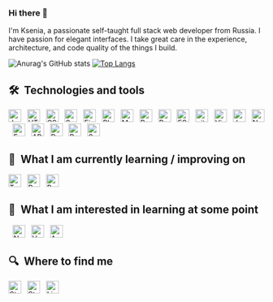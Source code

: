 ### Hi there 👋
I'm Ksenia, a passionate self-taught full stack web developer from Russia. I have passion for elegant interfaces. I take great care in the experience, architecture, and code quality of the things I build.

![Anurag's GitHub stats](https://github-readme-stats.vercel.app/api?username=KseniaNikolaychuck&show_icons=true&theme=dark)
[![Top Langs](https://github-readme-stats.vercel.app/api/top-langs/?username=KseniaNikolaychuck&layout=compact)](https://github.com/Trezxqe/resto-service)

## 🛠  Technologies and tools

<a name="learning-now"></a>

[<img src="https://img.shields.io/badge/JavaScript-282C34?logo=javascript&logoColor=F7DF1E" alt="JavaScript logo" title="JavaScript" height="25" />][tech_tools_anchor]
&nbsp;
[<img src="https://img.shields.io/badge/HTML5-282C34?logo=html5&logoColor=E34F26" alt="HTML5 logo" title="HTML5" height="25" />][tech_tools_anchor]
&nbsp;
[<img src="https://img.shields.io/badge/CSS3-282C34?logo=css3&logoColor=1572B6" alt="CSS3 logo" title="CSS3" height="25" />][tech_tools_anchor]
&nbsp;
[<img src="https://img.shields.io/badge/Sass-282C34?logo=sass&logoColor=CC6699" alt="Sass logo" title="Sass" height="25" />][learning_next_anchor]
&nbsp;
[<img src="https://img.shields.io/badge/Figma-282C34?logo=figma&logoColor=CC6699" alt="Figma logo" title="Figma" height="25" />][learning_next_anchor]
&nbsp;
[<img src="https://img.shields.io/badge/Photoshop-282C34?logo=adobe&logoColor=CC6699" alt="Photoshop logo" title="Photoshop" height="25" />][learning_next_anchor]
&nbsp;
[<img src="https://img.shields.io/badge/Material UI-282C34?logo=materialUI&logoColor=CC6699" alt="Material UI logo" title="Material UI" height="25" />][learning_next_anchor]
&nbsp;
[<img src="https://img.shields.io/badge/React-282C34?logo=react&logoColor=61DAFB" alt="React Native logo" title="React" height="25" />][tech_tools_anchor]
&nbsp;
[<img src="https://img.shields.io/badge/Redux(Thunk/Saga)-282C34?logo=redux&logoColor=764ABC" alt="Redux logo" title="Redux" height="25" />][tech_tools_anchor]
&nbsp;
[<img src="https://img.shields.io/badge/ESLint-282C34?logo=eslint&logoColor=4B32C3" alt="ESLint logo" title="ESLint" height="25" />][tech_tools_anchor]
&nbsp;
[<img src="https://img.shields.io/badge/git-282C34?logo=git&logoColor=F05032" alt="git logo" title="git" height="25" />][tech_tools_anchor]
&nbsp;
[<img src="https://img.shields.io/badge/VS%20Code-282C34?logo=visual-studio-code&logoColor=007ACC" alt="Visual Studio Code logo" title="Visual Studio Code" height="25" />][tech_tools_anchor]
&nbsp;
[<img src="https://img.shields.io/badge/Jest-282C34?logo=jest&logoColor=C21325" alt="Jest logo" title="Jest" height="25" />][tech_tools_anchor]
&nbsp;
[<img src="https://img.shields.io/badge/Node.js-282C34?logo=node.js&logoColor=339933" alt="Node.js logo" title="Node.js" height="25" />][learning_next_anchor]
&nbsp;
[<img src="https://img.shields.io/badge/Express-282C34?logo=express&logoColor=FFFFFF" alt="Express.js logo" title="Express.js" height="25" />][learning_next_anchor]
&nbsp;
[<img src="https://img.shields.io/badge/API-282C34?logo=api&logoColor=E10098" alt="API logo" title="API" height="25" />][learning_next_anchor]
&nbsp;
[<img src="https://img.shields.io/badge/Docker-282C34?logo=docker&logoColor=E10098" alt="Docker logo" title="Docker" height="25" />][learning_next_anchor]
&nbsp;
<img src="https://img.shields.io/badge/PostgreSQL-282C34?logo=postgresql&logoColor=E10098" alt="PostgreSQL logo" title="PostgreSQL" height="25" />
&nbsp;
[<img src="https://img.shields.io/badge/Sequelize-282C34?logo=sequelize&logoColor=E10098" alt="Sequelize logo" title="Sequelize" height="25" />][learning_next_anchor]
&nbsp;

<a name="learning-next"></a>

## 📖  What I am currently learning / improving on

[<img src="https://img.shields.io/badge/TypeScript-282C34?logo=typescript&logoColor=3178C6" alt="TypeScript logo" title="TypeScript" height="25" />][tech_tools_anchor]
&nbsp;
[<img src="https://img.shields.io/badge/React Native-282C34?logo=react&logoColor=61DAFB" alt="React Native logo" title="React Native" height="25" />][tech_tools_anchor]
&nbsp;
[<img src="https://img.shields.io/badge/Shopify-282C34?logo=shopify&logoColor=61DAFB" alt="React Native logo" title="Shopify" height="25" />][tech_tools_anchor]


## 👾  What I am interested in learning at some point

&nbsp;
[<img src="https://img.shields.io/badge/Next.js-282C34?logo=next.js&logoColor=FFFFFF" alt="Next.js logo" title="Next.js" height="25" />][learning_next_anchor]
&nbsp;
[<img src="https://img.shields.io/badge/Vue-282C34?logo=vue&logoColor=FFFFFF" alt="Vue logo" title="Vue" height="25" />][learning_next_anchor]
&nbsp;
[<img src="https://img.shields.io/badge/Angular-282C34?logo=angular&logoColor=FFFFFF" alt="Angular logo" title="Angular" height="25" />][learning_next_anchor]


## 🔍  Where to find me

[<img src="https://img.shields.io/badge/WhatsApp-282C34?logo=whatsapp" alt="Stack Overflow logo"  height="25" />](https://wa.me/89116109031)
&nbsp;
[<img src="https://img.shields.io/badge/Telegram-282C34?logo=telegram" alt="Stack Overflow logo"  height="25" />](https://wa.me/89116109031)
&nbsp;
[<img src="https://img.shields.io/badge/LinkedIn-282C34?logo=linkedin&logoColor=0077B5" alt="LinkedIn logo" title="LinkedIn" height="25" />](https://www.linkedin.com/in/valentinbriand42)

[tech_tools_anchor]: #bonjour--
[learning_now_anchor]: #learning-now
[learning_next_anchor]: #learning-next

